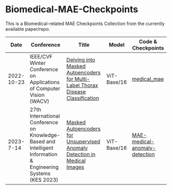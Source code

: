 # Biomedical-MAE-Checkpoints
This is a Biomedical-related MAE Checkpoints Collection from the currently available paper/repo.

| Date       | Conference       | Title                                                               | Model              | Code & Checkpoints |
|-----------------|-------------------|---------------------------------------------------------------------|-----------|-------------|
| 2022-10-23 | IEEE/CVF Winter Conference on Applications of Computer Vision (WACV)    | [Delving into Masked Autoencoders for Multi-Label Thorax Disease Classification](https://arxiv.org/pdf/2210.12843.pdf)  |  ViT-Base/16  |[medical_mae](https://github.com/lambert-x/medical_mae/tree/15a984a69d48b94563fd34a709c52eb7f9e46a55)|
| 2023-7-14 | 27th International Conference on Knowledge-Based and Intelligent Information & Engineering Systems (KES 2023)   | [Masked Autoencoders for Unsupervised Anomaly Detection in Medical Images](https://arxiv.org/pdf/2307.07534.pdf)  |  ViT-Base/16  |[MAE-medical-anomaly-detection](https://github.com/lilygeorgescu/MAE-medical-anomaly-detection)|



